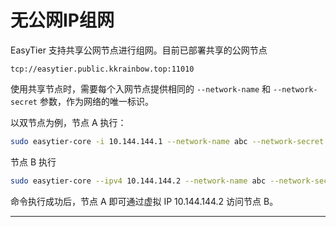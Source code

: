 # 无公网IP组网

EasyTier 支持共享公网节点进行组网。目前已部署共享的公网节点

`tcp://easytier.public.kkrainbow.top:11010`

使用共享节点时，需要每个入网节点提供相同的 `--network-name` 和 `--network-secret` 参数，作为网络的唯一标识。

以双节点为例，节点 A 执行：

```sh
sudo easytier-core -i 10.144.144.1 --network-name abc --network-secret abc -e tcp://easytier.public.kkrainbow.top:11010
```

节点 B 执行

```sh
sudo easytier-core --ipv4 10.144.144.2 --network-name abc --network-secret abc -e tcp://easytier.public.kkrainbow.top:11010
```

命令执行成功后，节点 A 即可通过虚拟 IP 10.144.144.2 访问节点 B。

---
